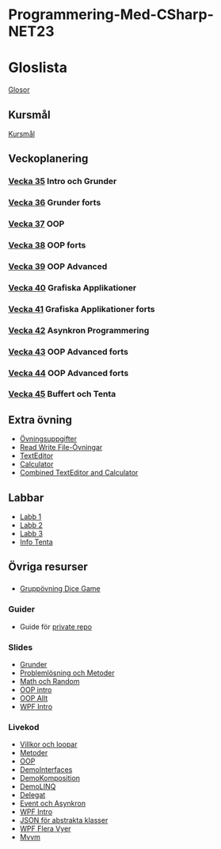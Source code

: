 # Programmering-Med-CSharp-NET23

# Gloslista
[Glosor](./assets/glossary.md)

## Kursmål
[Kursmål](./assets/Kursmål.md)

## Veckoplanering

### [Vecka 35](./assets/V35.md) Intro och Grunder

### [Vecka 36](./assets/V36.md) Grunder forts

### [Vecka 37](./assets/V37.md) OOP

### [Vecka 38](./assets/V38.md) OOP forts

### [Vecka 39](./assets/V39.md) OOP Advanced
### [Vecka 40](./assets/V40.md) Grafiska Applikationer

### [Vecka 41](./assets/V41.md) Grafiska Applikationer forts

### [Vecka 42](./assets/V42.md) Asynkron Programmering

### [Vecka 43](./assets/V43.md) OOP Advanced forts

### [Vecka 44](./assets/V44.md) OOP Advanced forts

### [Vecka 45](./assets/V45.md) Buffert och Tenta

## Extra övning
* [Övningsuppgifter](./assets/%C3%B6vningar.md)
* [Read Write File-Övningar](./assets/ReadWriteÖvning.md)
* [TextEditor](./assets/wpfExerciseTextEditor.md)
* [Calculator](./assets/wpfExercisesCalculator.md)
* [Combined TextEditor and Calculator](./assets/wpfExerciseCombined.md)

## Labbar
* [Labb 1](./assets/Labb%201.md)
* [Labb 2](./assets/Labb2.md)
* [Labb 3](./assets/Labb3.md)
* [Info Tenta](./assets/InfoTenta.md)

## Övriga resurser
###
* [Gruppövning Dice Game](https://github.com/niklas-hjelm/DiceGame)
### Guider
* Guide för [private repo](https://github.com/niklas-hjelm/Programmering-med-C-Sharp-NET22/blob/master/assets/SetupPrivateRep.md)

### Slides
* [Grunder](./assets/slides/Presentation%20Grunder.pdf)
* [Problemlösning och Metoder](./assets/slides/Presentation%20Grunder.pdf)
* [Math och Random](./assets/slides/MathOchRandom.pdf)
* [OOP intro](./assets/slides/OOP%20Intro.pdf)
* [OOP Allt](./assets/slides/OOPAllt.pdf)
* [WPF Intro](./assets/slides/Intro%20WPF.pdf)
### Livekod

* [Villkor och loopar](https://github.com/niklas-hjelm/LiveVilkorOchLoopar2023)
* [Metoder](https://github.com/niklas-hjelm/LivekodMetoder)
* [OOP](https://github.com/niklas-hjelm/PokeGame)
* [DemoInterfaces](https://github.com/niklas-hjelm/DemoInterfaces)
* [DemoKomposition](https://github.com/niklas-hjelm/DemoKomposition)
* [DemoLINQ](https://github.com/niklas-hjelm/LINQDemo)
* [Delegat](https://github.com/niklas-hjelm/Delegates)
* [Event och Asynkron](https://github.com/niklas-hjelm/NiklasCafe)
* [WPF Intro](https://github.com/niklas-hjelm/MinF-rstaApp)
* [JSON för abstrakta klasser](https://github.com/niklas-hjelm/JsonDemo)
* [WPF Flera Vyer]([https://](https://github.com/niklas-hjelm/WPFFleraVyer))
* [Mvvm](https://github.com/niklas-hjelm/MVVMLiveDemo)
